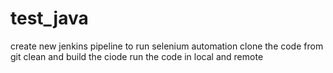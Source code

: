 # test_java
create  new jenkins pipeline to run selenium automation 
clone the code from git
clean and build the ciode
run the code in local and remote
